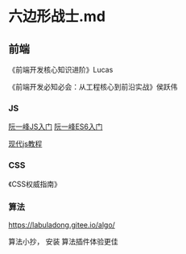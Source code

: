 # 六边形战士.md

## 前端

《前端开发核心知识进阶》Lucas

《前端开发必知必会：从工程核心到前沿实战》侯跃伟

### JS

[阮一峰JS入门](https://wangdoc.com/javascript/basic/introduction.html)
[阮一峰ES6入门](https://es6.ruanyifeng.com/)

[现代js教程](https://zh.javascript.info/)

### CSS

《CSS权威指南》

### 算法

https://labuladong.gitee.io/algo/

算法小抄， 安装 算法插件体验更佳